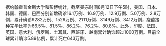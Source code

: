 据约翰霍普金斯大学和彭博统计，截至美东时间8月12日下午5时，美国、日本、韩国、德国、巴西分别新增确诊16.1万例、16.9万例、12.9万例、5.0万例、2.8万例，累计确诊9282万例、1529万例、2111万例、3149万例、3412万例，疫苗接种完毕比率为66.5%、81.5%、86.2%、76.2%、80.8%。此外，印度、法国、英国、意大利、俄罗斯、土耳其、西班牙、越南累计确诊超过1000万例。目前全球累计确诊5.89亿例，累计死亡643万例。
